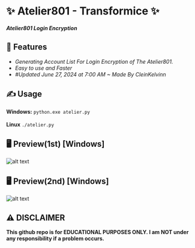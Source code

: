 # ✨ Atelier801 - Transformice ✨
**_Atelier801 Login Encryption_**

##  👾 Features 
- _Generating Account List For Login Encryption of The Atelier801._
- _Easy to use and Faster_
- _#Updated June 27, 2024 at 7:00 AM ~ Made By CleinKelvinn_

## ✍️ Usage 
**Windows:**
`python.exe atelier.py`<br><br>
**Linux**
`./atelier.py`

## 🖥️ Preview(1st) [Windows]
![alt text](https://i.hizliresim.com/t7g1tgr.png)

## 🖥️ Preview(2nd) [Windows]
![alt text](https://i.hizliresim.com/p9ic8ex.png)

## ⚠️ DISCLAIMER 
**This github repo is for EDUCATIONAL PURPOSES ONLY. I am NOT under any responsibility if a problem occurs.**
